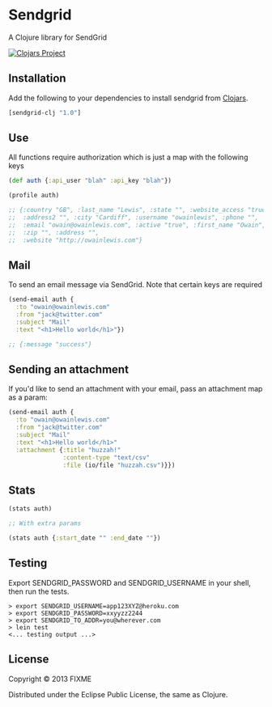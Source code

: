 # Sendgrid

A Clojure library for SendGrid

[![Clojars Project](http://clojars.org/sendgrid-clj/latest-version.svg)](http://clojars.org/sendgrid-clj)

## Installation

Add the following to your dependencies to install sendgrid from [Clojars](https://clojars.org/sendgrid).

```clojure
[sendgrid-clj "1.0"]
```

## Use

All functions require authorization which is just a map with the following keys

```clojure
(def auth {:api_user "blah" :api_key "blah"})
```

```clojure
(profile auth)

;; {:country "GB", :last_name "Lewis", :state "", :website_access "true",
;;  :address2 "", :city "Cardiff", :username "owainlewis", :phone "",
;;  :email "owain@owainlewis.com", :active "true", :first_name "Owain",
;;  :zip "", :address "",
;;  :website "http://owainlewis.com"}
```

## Mail

To send an email message via SendGrid. Note that certain keys are required

```clojure
(send-email auth {
  :to "owain@owainlewis.com"
  :from "jack@twitter.com"
  :subject "Mail"
  :text "<h1>Hello world</h1>"})

;; {:message "success"}
```
## Sending an attachment

If you'd like to send an attachment with your email, pass an attachment map as a param:

```clojure
(send-email auth {
  :to "owain@owainlewis.com"
  :from "jack@twitter.com"
  :subject "Mail"
  :text "<h1>Hello world</h1>"
  :attachment {:title "huzzah!"
               :content-type "text/csv"
               :file (io/file "huzzah.csv")}})
```


## Stats

```clojure
(stats auth)

;; With extra params

(stats auth {:start_date "" :end_date ""})

```

## Testing

Export SENDGRID_PASSWORD and SENDGRID_USERNAME in your shell, then run the tests.
```shell
> export SENDGRID_USERNAME=app123XYZ@heroku.com
> export SENDGRID_PASSWORD=xxyyzz2244
> export SENDGRID_TO_ADDR=you@wherever.com
> lein test
<... testing output ...>

```





## License

Copyright © 2013 FIXME

Distributed under the Eclipse Public License, the same as Clojure.
